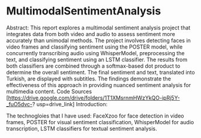 # MultimodalSentimentAnalysis
Abstract:
This report explores a multimodal sentiment analysis project that integrates data from both video
and audio to assess sentiment more accurately than unimodal methods. The project involves
detecting faces in video frames and classifying sentiment using the POSTER model, while
concurrently transcribing audio using WhisperModel, preprocessing the text, and classifying
sentiment using an LSTM classifier. The results from both classifiers are combined through a
softmax-based dot product to determine the overall sentiment. The final sentiment and text,
translated into Turkish, are displayed with subtitles. The findings demonstrate the effectiveness of
this approach in providing nuanced sentiment analysis for multimedia content. Code Sources
[https://drive.google.com/drive/folders/1T1XMsrnmHWzYkQO-ipRj5Y-_fuO5dvc-?
usp=drive_link]
Introduction:

The technogloies that I have used:
FaceXzoo for face detection in video frames,
POSTER for visual sentiment classification,
WhisperModel for audio transcription,
LSTM classifiers for textual sentiment analysis.
